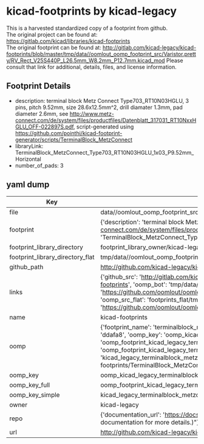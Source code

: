 # kicad-footprints by kicad-legacy  
This is a harvested standardized copy of a footprint from github.  
The original project can be found at:  
https://gitlab.com/kicad/libraries/kicad-footprints  
The original footprint can be found at:
http://gitlab.com/kicad-legacy/kicad-footprints/blob/master/tmp/data//oomlout_oomp_footprint_src/Varistor.pretty/RV_Rect_V25S440P_L26.5mm_W8.2mm_P12.7mm.kicad_mod
Please consult that link for additional, details, files, and license information.  
## Footprint Details
* description: terminal block Metz Connect Type703_RT10N03HGLU, 3 pins, pitch 9.52mm, size 28.6x12.5mm^2, drill diamater 1.3mm, pad diameter 2.6mm, see http://www.metz-connect.com/de/system/files/productfiles/Datenblatt_317031_RT10NxxHGLU_OFF-022897S.pdf, script-generated using https://github.com/pointhi/kicad-footprint-generator/scripts/TerminalBlock_MetzConnect  
* libraryLink: TerminalBlock_MetzConnect_Type703_RT10N03HGLU_1x03_P9.52mm_Horizontal  
* number_of_pads: 3  
## yaml dump  
| Key | Value |  
| --- | --- |  
| file | data//oomlout_oomp_footprint_src/kicad-footprints/TerminalBlock_MetzConnect.pretty/TerminalBlock_MetzConnect_Type703_RT10N03HGLU_1x03_P9.52mm_Horizontal.kicad_mod |  
| footprint | {'description': 'terminal block Metz Connect Type703_RT10N03HGLU, 3 pins, pitch 9.52mm, size 28.6x12.5mm^2, drill diamater 1.3mm, pad diameter 2.6mm, see http://www.metz-connect.com/de/system/files/productfiles/Datenblatt_317031_RT10NxxHGLU_OFF-022897S.pdf, script-generated using https://github.com/pointhi/kicad-footprint-generator/scripts/TerminalBlock_MetzConnect', 'libraryLink': 'TerminalBlock_MetzConnect_Type703_RT10N03HGLU_1x03_P9.52mm_Horizontal', 'number_of_pads': 3} |  
| footprint_library_directory | footprint_library_owner/kicad-legacy_kicad-footprints |  
| footprint_library_directory_flat | tmp/data//oomlout_oomp_footprint_src/footprints_flat/kicad_legacy_terminalblock_metzconnect_terminalblock_metzconnect_type703_rt10n03hglu_1x03_p9_52mm_horizontal/working |  
| github_path | http://github.com/kicad-legacy/kicad-footprints/blob/master/tmp/data//oomlout_oomp_footprint_src/TerminalBlock_MetzConnect.pretty/TerminalBlock_MetzConnect_Type703_RT10N03HGLU_1x03_P9.52mm_Horizontal.kicad_mod |  
| links | {'github_src': 'http://gitlab.com/kicad-legacy/kicad-footprints/blob/master/tmp/data//oomlout_oomp_footprint_src/Varistor.pretty/RV_Rect_V25S440P_L26.5mm_W8.2mm_P12.7mm.kicad_mod', 'github_src_repo': 'https://gitlab.com/kicad/libraries/kicad-footprints', 'oomp_bot': 'tmp/data//oomlout_oomp_footprint_src/footprints/kicad_legacy_terminalblock_metzconnect_terminalblock_metzconnect_type703_rt10n03hglu_1x03_p9_52mm_horizontal/working', 'oomp_bot_github': 'https://github.com/oomlout/oomlout_oomp_footprint_bot/tree/main/tmp/data//oomlout_oomp_footprint_src/footprints/kicad_legacy_terminalblock_metzconnect_terminalblock_metzconnect_type703_rt10n03hglu_1x03_p9_52mm_horizontal/working', 'oomp_src_flat': 'footprints_flat/tmp/data//oomlout_oomp_footprint_src/footprints_flat/kicad_legacy_terminalblock_metzconnect_terminalblock_metzconnect_type703_rt10n03hglu_1x03_p9_52mm_horizontal/working', 'oomp_src_flat_github': 'https://github.com/oomlout/oomlout_oomp_footprint_src/tree/main/tmp/data//oomlout_oomp_footprint_src/footprints_flat/kicad_legacy_terminalblock_metzconnect_terminalblock_metzconnect_type703_rt10n03hglu_1x03_p9_52mm_horizontal/working'} |  
| name | kicad-footprints |  
| oomp | {'footprint_name': 'terminalblock_metzconnect_type703_rt10n03hglu_1x03_p9_52mm_horizontal', 'library_name': 'terminalblock_metzconnect', 'md5': 'ddafa8d329ba547fdf2c6ff96c186f8e', 'md5_10': 'ddafa8d329', 'md5_5': 'ddafa', 'md5_6': 'ddafa8', 'oomp_key': 'oomp_kicad_legacy_terminalblock_metzconnect_terminalblock_metzconnect_type703_rt10n03hglu_1x03_p9_52mm_horizontal', 'oomp_key_extra': 'oomp_footprint_kicad_legacy_terminalblock_metzconnect_terminalblock_metzconnect_type703_rt10n03hglu_1x03_p9_52mm_horizontal', 'oomp_key_full': 'oomp_footprint_kicad_legacy_terminalblock_metzconnect_terminalblock_metzconnect_type703_rt10n03hglu_1x03_p9_52mm_horizontal_ddafa8', 'oomp_key_simple': 'kicad_legacy_terminalblock_metzconnect_terminalblock_metzconnect_type703_rt10n03hglu_1x03_p9_52mm_horizontal', 'original_filename': 'data//oomlout_oomp_footprint_src/kicad-footprints/TerminalBlock_MetzConnect.pretty/TerminalBlock_MetzConnect_Type703_RT10N03HGLU_1x03_P9.52mm_Horizontal.kicad_mod', 'owner_name': 'kicad_legacy'} |  
| oomp_key | oomp_kicad_legacy_terminalblock_metzconnect_terminalblock_metzconnect_type703_rt10n03hglu_1x03_p9_52mm_horizontal |  
| oomp_key_full | oomp_footprint_kicad_legacy_terminalblock_metzconnect_terminalblock_metzconnect_type703_rt10n03hglu_1x03_p9_52mm_horizontal |  
| oomp_key_simple | kicad_legacy_terminalblock_metzconnect_terminalblock_metzconnect_type703_rt10n03hglu_1x03_p9_52mm_horizontal |  
| owner | kicad-legacy |  
| repo | {'documentation_url': 'https://docs.github.com/rest/overview/resources-in-the-rest-api#rate-limiting', 'message': "API rate limit exceeded for 84.66.142.224. (But here's the good news: Authenticated requests get a higher rate limit. Check out the documentation for more details.)"} |  
| url | http://github.com/kicad-legacy/kicad-footprints |  

